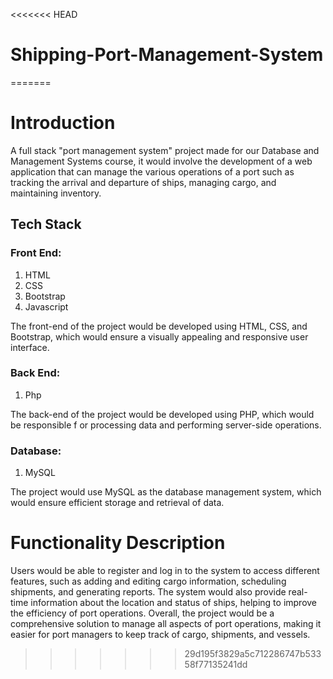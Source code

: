 <<<<<<< HEAD
# Shipping-Port-Management-System
=======
# Introduction

A full stack "port management system" project made for our Database and Management Systems course, it would involve the development of a web application that can manage the various operations of a port such as tracking the arrival and departure of ships, managing cargo, and maintaining inventory.

## Tech Stack

### Front End:
1. HTML
2. CSS
3. Bootstrap
4. Javascript

The front-end of the project would be developed using HTML, CSS, and Bootstrap, which would ensure a visually appealing and responsive user interface. 

### Back End:
1. Php

The back-end of the project would be developed using PHP, which would be responsible f or processing data and performing server-side operations. 

### Database:
1. MySQL

The project would use MySQL as the database management system, which would ensure efficient storage and retrieval of data.

# Functionality Description

Users would be able to register and log in to the system to access different features, such as adding and editing cargo information, scheduling shipments, and generating reports. The system would also provide real-time information about the location and status of ships, helping to improve the efficiency of port operations.
Overall, the project would be a comprehensive solution to manage all aspects of port operations, making it easier for port managers to keep track of cargo, shipments, and vessels.
>>>>>>> 29d195f3829a5c712286747b53358f77135241dd
